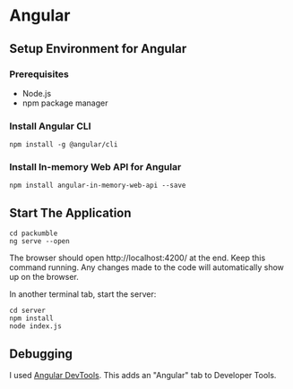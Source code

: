# Angular

## Setup Environment for Angular

### Prerequisites
- Node.js
- npm package manager

### Install Angular CLI
```
npm install -g @angular/cli
```

### Install In-memory Web API for Angular

```
npm install angular-in-memory-web-api --save
```

## Start The Application

```
cd packumble
ng serve --open
```

The browser should open http://localhost:4200/ at the end. Keep this command running. Any changes made to the code will automatically show up on the browser.

In another terminal tab, start the server:

```
cd server
npm install
node index.js
```

## Debugging

I used [Angular DevTools](https://chrome.google.com/webstore/detail/angular-devtools/ienfalfjdbdpebioblfackkekamfmbnh). This adds an "Angular" tab to Developer Tools.